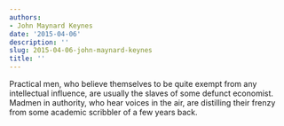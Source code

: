 ```yaml
---
authors:
- John Maynard Keynes
date: '2015-04-06'
description: ''
slug: 2015-04-06-john-maynard-keynes
title: ''
---
```

Practical men, who believe themselves to be quite exempt from any intellectual influence, are usually the slaves of some defunct economist. Madmen in authority, who hear voices in the air, are distilling their frenzy from some academic scribbler of a few years back.



